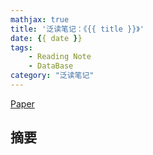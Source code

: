 ```yaml
---
mathjax: true
title: '泛读笔记：《{{ title }}》'
date: {{ date }}
tags: 
    - Reading Note
    - DataBase
category: "泛读笔记"
---
```

[Paper](www.example.com)

## 摘要

<!--more-->